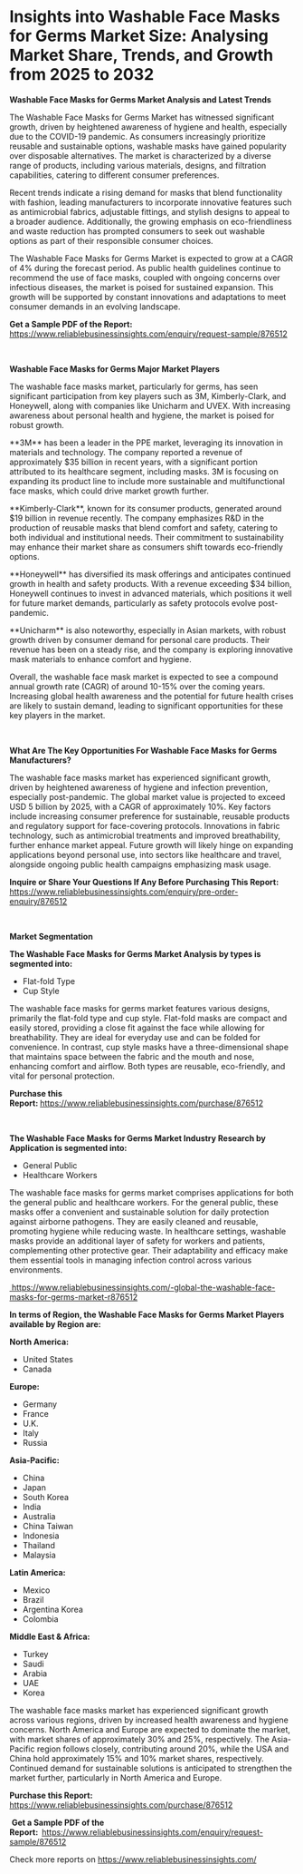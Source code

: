 <p><h1>Insights into Washable Face Masks for Germs Market Size: Analysing Market Share, Trends, and Growth from 2025 to 2032</h1></p><p><strong>Washable Face Masks for Germs Market Analysis and Latest Trends</strong></p>
<p><p>The Washable Face Masks for Germs Market has witnessed significant growth, driven by heightened awareness of hygiene and health, especially due to the COVID-19 pandemic. As consumers increasingly prioritize reusable and sustainable options, washable masks have gained popularity over disposable alternatives. The market is characterized by a diverse range of products, including various materials, designs, and filtration capabilities, catering to different consumer preferences. </p><p>Recent trends indicate a rising demand for masks that blend functionality with fashion, leading manufacturers to incorporate innovative features such as antimicrobial fabrics, adjustable fittings, and stylish designs to appeal to a broader audience. Additionally, the growing emphasis on eco-friendliness and waste reduction has prompted consumers to seek out washable options as part of their responsible consumer choices.</p><p>The Washable Face Masks for Germs Market is expected to grow at a CAGR of 4% during the forecast period. As public health guidelines continue to recommend the use of face masks, coupled with ongoing concerns over infectious diseases, the market is poised for sustained expansion. This growth will be supported by constant innovations and adaptations to meet consumer demands in an evolving landscape.</p></p>
<p><strong>Get a Sample PDF of the Report:&nbsp;</strong> <a href="https://www.reliablebusinessinsights.com/enquiry/request-sample/876512?utm_campaign=62&utm_medium=2&utm_source=Github&utm_content=ia&utm_term=21032025&utm_id=washable-face-masks-for-germs">https://www.reliablebusinessinsights.com/enquiry/request-sample/876512</a></p>
<p>&nbsp;</p>
<p><strong>Washable Face Masks for Germs Major Market Players</strong></p>
<p><p>The washable face masks market, particularly for germs, has seen significant participation from key players such as 3M, Kimberly-Clark, and Honeywell, along with companies like Unicharm and UVEX. With increasing awareness about personal health and hygiene, the market is poised for robust growth.</p><p>**3M** has been a leader in the PPE market, leveraging its innovation in materials and technology. The company reported a revenue of approximately $35 billion in recent years, with a significant portion attributed to its healthcare segment, including masks. 3M is focusing on expanding its product line to include more sustainable and multifunctional face masks, which could drive market growth further.</p><p>**Kimberly-Clark**, known for its consumer products, generated around $19 billion in revenue recently. The company emphasizes R&D in the production of reusable masks that blend comfort and safety, catering to both individual and institutional needs. Their commitment to sustainability may enhance their market share as consumers shift towards eco-friendly options.</p><p>**Honeywell** has diversified its mask offerings and anticipates continued growth in health and safety products. With a revenue exceeding $34 billion, Honeywell continues to invest in advanced materials, which positions it well for future market demands, particularly as safety protocols evolve post-pandemic.</p><p>**Unicharm** is also noteworthy, especially in Asian markets, with robust growth driven by consumer demand for personal care products. Their revenue has been on a steady rise, and the company is exploring innovative mask materials to enhance comfort and hygiene.</p><p>Overall, the washable face mask market is expected to see a compound annual growth rate (CAGR) of around 10-15% over the coming years. Increasing global health awareness and the potential for future health crises are likely to sustain demand, leading to significant opportunities for these key players in the market.</p></p>
<p>&nbsp;</p>
<p><strong>What Are The Key Opportunities For Washable Face Masks for Germs Manufacturers?</strong></p>
<p><p>The washable face masks market has experienced significant growth, driven by heightened awareness of hygiene and infection prevention, especially post-pandemic. The global market value is projected to exceed USD 5 billion by 2025, with a CAGR of approximately 10%. Key factors include increasing consumer preference for sustainable, reusable products and regulatory support for face-covering protocols. Innovations in fabric technology, such as antimicrobial treatments and improved breathability, further enhance market appeal. Future growth will likely hinge on expanding applications beyond personal use, into sectors like healthcare and travel, alongside ongoing public health campaigns emphasizing mask usage.</p></p>
<p><strong>Inquire or Share Your Questions If Any Before Purchasing This Report:</strong> <a href="https://www.reliablebusinessinsights.com/enquiry/pre-order-enquiry/876512?utm_campaign=62&utm_medium=2&utm_source=Github&utm_content=ia&utm_term=21032025&utm_id=washable-face-masks-for-germs">https://www.reliablebusinessinsights.com/enquiry/pre-order-enquiry/876512</a></p>
<p>&nbsp;</p>
<p><strong>Market Segmentation</strong></p>
<p><strong>The Washable Face Masks for Germs Market Analysis by types is segmented into:</strong></p>
<p><ul><li>Flat-fold Type</li><li>Cup Style</li></ul></p>
<p><p>The washable face masks for germs market features various designs, primarily the flat-fold type and cup style. Flat-fold masks are compact and easily stored, providing a close fit against the face while allowing for breathability. They are ideal for everyday use and can be folded for convenience. In contrast, cup style masks have a three-dimensional shape that maintains space between the fabric and the mouth and nose, enhancing comfort and airflow. Both types are reusable, eco-friendly, and vital for personal protection.</p></p>
<p><strong>Purchase this Report:&nbsp;</strong><a href="https://www.reliablebusinessinsights.com/purchase/876512?utm_campaign=62&utm_medium=2&utm_source=Github&utm_content=ia&utm_term=21032025&utm_id=washable-face-masks-for-germs">https://www.reliablebusinessinsights.com/purchase/876512</a></p>
<p>&nbsp;</p>
<p><strong>The Washable Face Masks for Germs Market Industry Research by Application is segmented into:</strong></p>
<p><ul><li>General Public</li><li>Healthcare Workers</li></ul></p>
<p><p>The washable face masks for germs market comprises applications for both the general public and healthcare workers. For the general public, these masks offer a convenient and sustainable solution for daily protection against airborne pathogens. They are easily cleaned and reusable, promoting hygiene while reducing waste. In healthcare settings, washable masks provide an additional layer of safety for workers and patients, complementing other protective gear. Their adaptability and efficacy make them essential tools in managing infection control across various environments.</p></p>
<p><a href="https://www.reliablebusinessinsights.com/-global-the-washable-face-masks-for-germs-market-r876512?utm_campaign=62&utm_medium=2&utm_source=Github&utm_content=ia&utm_term=21032025&utm_id=washable-face-masks-for-germs">&nbsp;https://www.reliablebusinessinsights.com/-global-the-washable-face-masks-for-germs-market-r876512</a></p>
<p><strong>In terms of Region, the Washable Face Masks for Germs Market Players available by Region are:</strong></p>
<p>
    <p> <strong> North America: </strong>
        <ul>
            <li>United States</li>
            <li>Canada</li>
        </ul>
        </p> 
    <p> <strong> Europe: </strong>
        <ul>
            <li>Germany</li>
            <li>France</li>
            <li>U.K.</li>
            <li>Italy</li>
            <li>Russia</li>
        </ul>
        </p> 
    <p> <strong> Asia-Pacific: </strong>
        <ul>
            <li>China</li>
            <li>Japan</li>
            <li>South Korea</li>
            <li>India</li>
            <li>Australia</li>
            <li>China Taiwan</li>
            <li>Indonesia</li>
            <li>Thailand</li>
            <li>Malaysia</li>
        </ul>
        </p> 
    <p> <strong> Latin America: </strong>
        <ul>
            <li>Mexico</li>
            <li>Brazil</li>
            <li>Argentina Korea</li>
            <li>Colombia</li>
        </ul>
        </p> 
    <p> <strong> Middle East & Africa: </strong>
        <ul>
            <li>Turkey</li>
            <li>Saudi</li>
            <li>Arabia</li>
            <li>UAE</li>
            <li>Korea</li>
        </ul>
    </p>
    </p>
<p><p>The washable face masks market has experienced significant growth across various regions, driven by increased health awareness and hygiene concerns. North America and Europe are expected to dominate the market, with market shares of approximately 30% and 25%, respectively. The Asia-Pacific region follows closely, contributing around 20%, while the USA and China hold approximately 15% and 10% market shares, respectively. Continued demand for sustainable solutions is anticipated to strengthen the market further, particularly in North America and Europe.</p></p>
<p><strong>Purchase this Report: </strong><a href="https://www.reliablebusinessinsights.com/purchase/876512?utm_campaign=62&utm_medium=2&utm_source=Github&utm_content=ia&utm_term=21032025&utm_id=washable-face-masks-for-germs">https://www.reliablebusinessinsights.com/purchase/876512</a></p>
<p>&nbsp;<strong>Get a Sample PDF of the Report:&nbsp;&nbsp;</strong><a href="https://www.reliablebusinessinsights.com/enquiry/request-sample/876512?utm_campaign=62&utm_medium=2&utm_source=Github&utm_content=ia&utm_term=21032025&utm_id=washable-face-masks-for-germs">https://www.reliablebusinessinsights.com/enquiry/request-sample/876512</a></p>
<p><strong></strong></p>
<p>Check more reports on <a href="https://www.reliablebusinessinsights.com/?utm_campaign=62&utm_medium=2&utm_source=Github&utm_content=ia&utm_term=21032025&utm_id=washable-face-masks-for-germs">https://www.reliablebusinessinsights.com/</a></p>